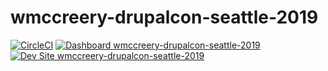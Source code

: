 # wmccreery-drupalcon-seattle-2019

[![CircleCI](https://circleci.com/gh/pantheon-training-org/wmccreery-drupalcon-seattle-2019.svg?style=shield)](https://circleci.com/gh/pantheon-training-org/wmccreery-drupalcon-seattle-2019)
[![Dashboard wmccreery-drupalcon-seattle-2019](https://img.shields.io/badge/dashboard-wmccreery_drupalcon_seattle_2019-yellow.svg)](https://dashboard.pantheon.io/sites/46fae7f9-0d03-4715-af5f-e86b627e5bed#dev/code)
[![Dev Site wmccreery-drupalcon-seattle-2019](https://img.shields.io/badge/site-wmccreery_drupalcon_seattle_2019-blue.svg)](http://dev-wmccreery-drupalcon-seattle-2019.pantheonsite.io/)